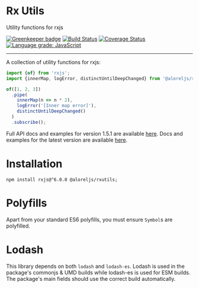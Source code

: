 # Rx Utils

Utility functions for rxjs

[![Greenkeeper badge](https://badges.greenkeeper.io/Alorel/rxutils.svg)](https://greenkeeper.io/)
[![Build Status](https://travis-ci.com/Alorel/rxutils.svg?branch=1.5.1)](https://travis-ci.com/Alorel/rxutils)
[![Coverage Status](https://coveralls.io/repos/github/Alorel/rxutils/badge.svg?branch=1.5.1)](https://coveralls.io/github/Alorel/rxutils?branch=1.5.1)
[![Language grade: JavaScript](https://img.shields.io/lgtm/grade/javascript/g/Alorel/rxutils.svg?logo=lgtm&logoWidth=18)](https://lgtm.com/projects/g/Alorel/rxutils/context:javascript)

-----

A collection of utility functions for rxjs:

```typescript
import {of} from 'rxjs';
import {innerMap, logError, distinctUntilDeepChanged} from '@aloreljs/rxutils/operators';

of([1, 2, 3])
  .pipe(
    innerMap(n => n * 2),
    logError('[Inner map error]'),
    distinctUntilDeepChanged()
  )
  .subscribe();
```

Full API docs and examples for version 1.5.1 are available [here](https://github.com/Alorel/rxutils/tree/1.5.1/docs).
Docs and examples for the latest version are available [here](http://bit.ly/rxutils-master-docs).

# Installation
```
npm install rxjs@^6.0.0 @aloreljs/rxutils;
```

# Polyfills

Apart from your standard ES6 polyfills, you must ensure `Symbol`s are polyfilled.

# Lodash

This library depends on both `lodash` and `lodash-es`. Lodash is used in the package's
commonjs & UMD builds while lodash-es is used for ESM builds. The package's main fields
should use the correct build automatically.

